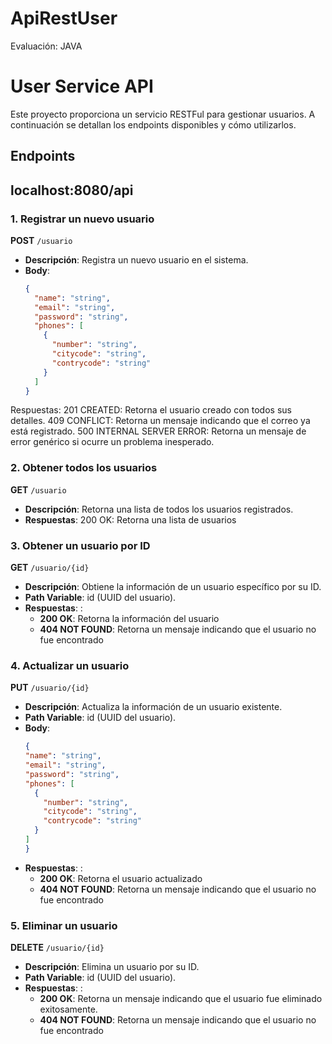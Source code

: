 # ApiRestUser
Evaluación: JAVA

# User Service API

Este proyecto proporciona un servicio RESTFul para gestionar usuarios. A continuación se detallan los endpoints disponibles y cómo utilizarlos.

## Endpoints

## localhost:8080/api

### 1. Registrar un nuevo usuario

**POST** `/usuario`

- **Descripción**: Registra un nuevo usuario en el sistema.
- **Body**:
  ```json
  {
    "name": "string",
    "email": "string",
    "password": "string",
    "phones": [
      {
        "number": "string",
        "citycode": "string",
        "contrycode": "string"
      }
    ]
  }

Respuestas:
201 CREATED: Retorna el usuario creado con todos sus detalles.
409 CONFLICT: Retorna un mensaje indicando que el correo ya está registrado.
500 INTERNAL SERVER ERROR: Retorna un mensaje de error genérico si ocurre un problema inesperado.

### 2. Obtener todos los usuarios

**GET** `/usuario`

- **Descripción**: Retorna una lista de todos los usuarios registrados.
- **Respuestas**: 200 OK: Retorna una lista de usuarios

### 3. Obtener un usuario por ID

**GET** `/usuario/{id}`

- **Descripción**: Obtiene la información de un usuario específico por su ID.
- **Path Variable**: id (UUID del usuario).
- **Respuestas**: : 
  - **200 OK**: Retorna la información del usuario
  - **404 NOT FOUND**: Retorna un mensaje indicando que el usuario no fue encontrado

### 4. Actualizar un usuario

**PUT** `/usuario/{id}`

- **Descripción**: Actualiza la información de un usuario existente.
- **Path Variable**: id (UUID del usuario).
- **Body**:
  ```json
  {
  "name": "string",
  "email": "string",
  "password": "string",
  "phones": [
    {
      "number": "string",
      "citycode": "string",
      "contrycode": "string"
    }
  ]
  }

- **Respuestas**: :
  - **200 OK**: Retorna el usuario actualizado
  - **404 NOT FOUND**: Retorna un mensaje indicando que el usuario no fue encontrado


### 5. Eliminar un usuario

**DELETE** `/usuario/{id}`

- **Descripción**: Elimina un usuario por su ID.
- **Path Variable**: id (UUID del usuario).
- **Respuestas**: :
  - **200 OK**: Retorna un mensaje indicando que el usuario fue eliminado exitosamente.
  - **404 NOT FOUND**: Retorna un mensaje indicando que el usuario no fue encontrado
